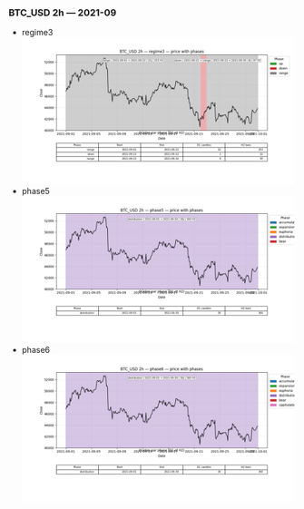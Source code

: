### BTC_USD 2h — 2021-09

- regime3
![BTC_USD_2h_regime3_2021-09_phase_price.png](outputs/fourier/phase_monthly/BTC_USD/2h/2021/2021-09/BTC_USD_2h_regime3_2021-09_phase_price.png)
- phase5
![BTC_USD_2h_phase5_2021-09_phase_price.png](outputs/fourier/phase_monthly/BTC_USD/2h/2021/2021-09/BTC_USD_2h_phase5_2021-09_phase_price.png)
- phase6
![BTC_USD_2h_phase6_2021-09_phase_price.png](outputs/fourier/phase_monthly/BTC_USD/2h/2021/2021-09/BTC_USD_2h_phase6_2021-09_phase_price.png)